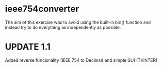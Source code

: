 # ieee754converter
The aim of this exercise was to avoid using the built-in bin() function and instead try to do everything as independently as possible.

# UPDATE 1.1
Added reverse funcionality (IEEE 754 to Decimal) and simple GUI (TKINTER)
